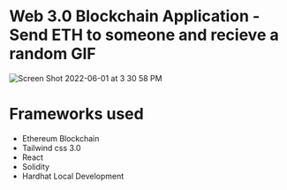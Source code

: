 # Web 3.0 Blockchain Application - Send ETH to someone and recieve a random GIF

![Screen Shot 2022-06-01 at 3 30 58 PM](https://user-images.githubusercontent.com/68557040/171513280-69eaa4ac-c4f5-4d7f-ab37-e56f846d270d.png)

# Frameworks used
- Ethereum Blockchain
- Tailwind css 3.0
- React
- Solidity
- Hardhat Local Development
